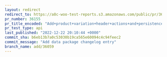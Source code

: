 ```yaml
---
layout: redirect
redirect_to: https://a8c-woo-test-reports.s3.amazonaws.com/public/pr/36155/api/index.html
pr_number: 36155
pr_title_encoded: "Add+product+variation+header+actions+and+persistence"
pr_test_type: api
last_published: "2022-12-22 20:10:44 +0000"
commit_sha: b6eb13b7a0c53030b19ca565e60094c4c94feec2
commit_message: "Add data package changelog entry"
branch_name: add/36059
---
```

